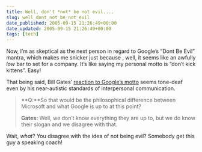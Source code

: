 ```yaml
---
title: Well, don't *not* be not evil....
slug: well_dont_not_be_not_evil
date_published: 2005-09-15 21:26:49+00:00
date_updated: 2005-09-15 21:26:49+00:00
tags: [tech]
---
```

Now, I’m as skeptical as the next person in regard to Google’s “Dont Be Evil” mantra, which makes me snicker just because , well, it seems like an awfully *low* bar to set for a company. It’s like saying my personal motto is “don’t kick kittens”. Easy!

That being said, Bill Gates’ [reaction to Google’s motto](http://news.com.com/2102-1082_3-5863514.html?tag=st.util.print) seems tone-deaf even by his near-autistic standards of interpersonal communication.

> **Q:**So that would be the philosophical difference between Microsoft and what Google is up to at this point?
> 
> **Gates:** Well, we don’t know everything they are up to, but we do know their slogan and we disagree with that.

Wait, *what*? You disagree with the idea of not being evil? Somebody get this guy a speaking coach!
